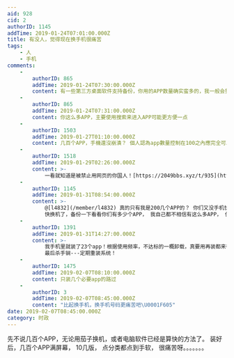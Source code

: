 ```yaml
---
aid: 928
cid: 2
authorID: 1145
addTime: 2019-01-24T07:01:00.000Z
title: 有没人，觉得现在换手机很痛苦
tags:
    - 人
    - 手机
comments:
    -
        authorID: 865
        addTime: 2019-01-24T07:30:00.000Z
        content: 有一些第三方桌面软件支持备份，你用的APP数量确实蛮多的，我一般会努力降低自己使用的APP数量
    -
        authorID: 865
        addTime: 2019-01-24T07:31:00.000Z
        content: 你这么多APP，主要使用搜索来进入APP可能更方便一点
    -
        authorID: 1503
        addTime: 2019-01-27T01:10:00.000Z
        content: 几百个APP，手機還沒崩潰？ 個人認為app數量控制在100之內應完全可以做到
    -
        authorID: 1518
        addTime: 2019-01-29T02:26:00.000Z
        content: >-
            一看就知道是被禁止用网页的你国人！[https://2049bbs.xyz/t/935](https://2049bbs.xyz/t/935)
    -
        authorID: 1145
        addTime: 2019-01-31T08:54:00.000Z
        content: >-
            @[l4832](/member/l4832) 真的只有我是200几个APP的？ 你们又没手机快崩溃了，
            快换机了，备份一下看看你们有多少个APP， 我自己都不相信有这么多APP， 但是一倒出来就是那么多
    -
        authorID: 1391
        addTime: 2019-01-31T14:27:00.000Z
        content: >-
            我手机里就装了23个app！根据使用频率，不达标的一概卸载，真要用再装都来得及。 此外，能用网页版的，绝不用app！
            最后杀手锏---定期重装系统！
    -
        authorID: 1475
        addTime: 2019-02-07T08:10:00.000Z
        content: 只装几个必要app的路过
    -
        authorID: 3
        addTime: 2019-02-07T08:45:00.000Z
        content: "比起换手机，换手机号码更痛苦吧\U0001F605"
date: 2019-02-07T08:45:00.000Z
category: 时政
---
```


先不说几百个APP，无论用茄子换机，或者电脑软件已经是算快的方法了。 装好后，几百个APP满屏幕， 10几版， 点分类都点到手软， 很痛苦呀。。。。。。。

